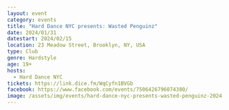 ```yaml
---
layout: event
category: events
title: "Hard Dance NYC presents: Wasted Penguinz"
date: 2024/01/31
datestart: 2024/02/15
location: 23 Meadow Street, Brooklyn, NY, USA
type: Club
genre: Hardstyle
age: 19+
hosts:
  - Hard Dance NYC
tickets: https://link.dice.fm/WqCyfn1BVGb
facebook: https://www.facebook.com/events/7506426796074380/
image: /assets/img/events/hard-dance-nyc-presents-wasted-penguinz-2024.jpg
---
```

